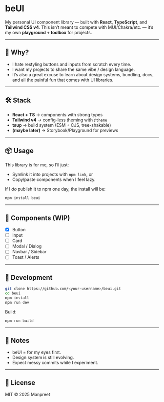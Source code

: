 # beUI

My personal UI component library — built with **React**, **TypeScript**, and **Tailwind CSS v4**.
This isn’t meant to compete with MUI/Chakra/etc. — it’s my own **playground + toolbox** for projects.

---

## 🌱 Why?

* I hate restyling buttons and inputs from scratch every time.
* I want my projects to share the same vibe / design language.
* It’s also a great excuse to learn about design systems, bundling, docs, and all the painful fun that comes with UI libraries.

---

## 🛠 Stack

* **React + TS** → components with strong types
* **Tailwind v4** → config-less theming with `@theme`
* **tsup** → build system (ESM + CJS, tree-shakable)
* **(maybe later)** → Storybook/Playground for previews

---

## 📦 Usage

This library is for me, so I’ll just:

* Symlink it into projects with `npm link`, or
* Copy/paste components when I feel lazy.

If I *do* publish it to npm one day, the install will be:

```bash
npm install beui
```

---

## 🧱 Components (WIP)

* [x] Button
* [ ] Input
* [ ] Card
* [ ] Modal / Dialog
* [ ] Navbar / Sidebar
* [ ] Toast / Alerts

---

## 🚧 Development

```bash
git clone https://github.com/<your-username>/beui.git
cd beui
npm install
npm run dev
```

Build:

```bash
npm run build
```

---

## 📌 Notes

* beUI = for my eyes first.
* Design system is still evolving.
* Expect messy commits while I experiment.

---

## 📜 License

MIT © 2025 Manpreet